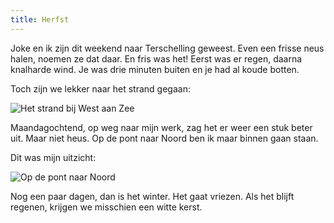 ```yaml
---
title: Herfst
---
```


Joke en ik zijn dit weekend naar Terschelling geweest. Even een frisse neus halen, noemen ze dat daar. En fris was het! Eerst was er regen, daarna knalharde wind. Je was drie minuten buiten en je had al koude botten. 

Toch zijn we lekker naar het strand gegaan:

![Het strand bij West aan Zee](https://lh3.googleusercontent.com/kuYCRTdJTWt4-xyjVOrWAWrkHNCvS6PYSD89mXB2jgvxo4LVWBkqsjcvm2z0ag9Z8ATocahzFl2vtKf-HFqzl4r3Or9pBK-AyJrycSUzQdQbeKqsTjP8PcH0gv5pPIxNfi6LimtYiEQipb0-m7T4Nej8jTq9fhnyrQPbj1D5AzNeTqhA4c_62izPPr2K_m5fhLB0rciv_mkQ9TtxYZnzohGHY25LOejfOjBk2oJet301OlaWtxKnocU_efPIu1CxkYF061_aku5NEz2QwGjRGp4MDA8d84mlSvyBEP63gOC95Q1Rcend8_JmiQjRYAOX6DcCHmBwfd1VU-HPQxzczn3EU55nZODq-0LCbWZkaukX7XlomnIjeoO_j2q-k8jti9YzsA4_w1hfQrz56FCZvd6Tossn3Tjta_cUqtsupvYu6TQR9WWd8tJhm05OFpnLUaWpfGivEKaJjlhBtxURAv5FR_ENe1AP6Lb9kTdABOpSOuL2GYRmvEa29yvCtOUOMn7b0cod5IsDVCT3aDBmbb4DYRAzknHWohmd6_eUqyZ7zl7C0UO9Wx-wcHA9Nu9-OF15OBZvoWAfYZdmyqrPcnWu9MKgZucBm10TsN0I5UJstVIMgLkxYuuRCrimUEf5fGj2yESARBtj-SCe_a2ir2bWEA=w1440-h960-no)

Maandagochtend, op weg naar mijn werk, zag het er weer een stuk beter uit. Maar niet heus. Op de pont naar Noord ben ik maar binnen gaan staan. 

Dit was mijn uitzicht: 

![Op de pont naar Noord](https://lh3.googleusercontent.com/1auQajGTcmJtenbM7hMDG7-fcdUuJdJhqvPKULw2Ar5q97Vz-J3_hLKqiFWnQMi8zMtPI8DiIigBrmy6DSidgdYl8n31YeIDDyDwVuyS2NreyYNfNcjxaGem2pxPtW3gNQnvt3OwSu4Hq698HptfCU2ErymZaZto8qnl87kkoflJEQkQ8HMwGf-C5nF4Dxazwb_OxNVBtqCgP9Foc_L_ZyJkbexIlfiCpFJreGJXqktYrkxtGFxSVTMMMAUvnZ9JJehvzqJNllPhbCUk-Tn7DuHJD1MFp-fPPu74uNS-LCFDwc8_YnSXrqHzF2qRjDHDUqVil73WGKt6b1ghR_BdGLsU39hH-YhcPZBMZ-eL1AJSMvcdWg6ZDko7Tb7vrJAZA2uW4OwCpmJA6ydKo6uJPXndMGEJQaHjisRl__ELtIbcmsVrL0FSFW-wpoUDYmouZ_WUX9TEGe1dxio1KvyXdqxZEzdyZLibEkpc_KgQdt-9-HJRnXVOO9CjZADr3qk-aCRekBdMG98BmTu4fOAbjfOtq9l1QTqxPjGz2tmQijOFB5JZXm5mCYwVoq5TptvNOrOUbq01-GCIxbozDKMxNopLlhRt5ou6oQBUtIRhtjrJ2m7h_BNSzPGC8_-g4CY66liPJ47VT7u4KPdvZproVAO8fw=w2304-h1728-no)

Nog een paar dagen, dan is het winter. Het gaat vriezen. Als het blijft regenen, krijgen we misschien een witte kerst. 
